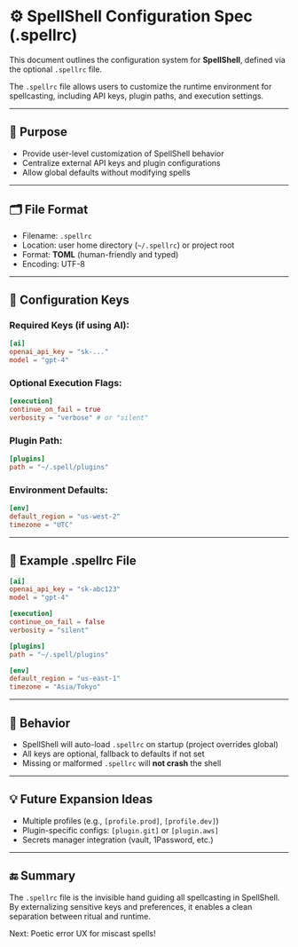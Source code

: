 # ⚙️ SpellShell Configuration Spec (.spellrc)

This document outlines the configuration system for **SpellShell**, defined via the optional `.spellrc` file.

The `.spellrc` file allows users to customize the runtime environment for spellcasting, including API keys, plugin paths, and execution settings.

---

## 🎯 Purpose

- Provide user-level customization of SpellShell behavior
- Centralize external API keys and plugin configurations
- Allow global defaults without modifying spells

---

## 🗂️ File Format

- Filename: `.spellrc`
- Location: user home directory (`~/.spellrc`) or project root
- Format: **TOML** (human-friendly and typed)
- Encoding: UTF-8

---

## 🔧 Configuration Keys

### Required Keys (if using AI):
```toml
[ai]
openai_api_key = "sk-..."
model = "gpt-4"
```

### Optional Execution Flags:
```toml
[execution]
continue_on_fail = true
verbosity = "verbose" # or "silent"
```

### Plugin Path:
```toml
[plugins]
path = "~/.spell/plugins"
```

### Environment Defaults:
```toml
[env]
default_region = "us-west-2"
timezone = "UTC"
```

---

## 🧙 Example .spellrc File
```toml
[ai]
openai_api_key = "sk-abc123"
model = "gpt-4"

[execution]
continue_on_fail = false
verbosity = "silent"

[plugins]
path = "~/.spell/plugins"

[env]
default_region = "us-east-1"
timezone = "Asia/Tokyo"
```

---

## 🧠 Behavior

- SpellShell will auto-load `.spellrc` on startup (project overrides global)
- All keys are optional, fallback to defaults if not set
- Missing or malformed `.spellrc` will **not crash** the shell

---

## 💡 Future Expansion Ideas

- Multiple profiles (e.g., `[profile.prod]`, `[profile.dev]`)
- Plugin-specific configs: `[plugin.git]` or `[plugin.aws]`
- Secrets manager integration (vault, 1Password, etc.)

---

## 🔚 Summary

The `.spellrc` file is the invisible hand guiding all spellcasting in SpellShell.  
By externalizing sensitive keys and preferences, it enables a clean separation between ritual and runtime.

Next: Poetic error UX for miscast spells!